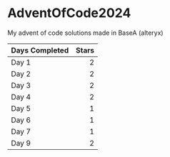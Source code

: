 # AdventOfCode2024

My advent of code solutions made in BaseA (alteryx)

| Days Completed | Stars |
| :------------- | ----: |
| Day 1          |     2 |
| Day 2          |     2 |
| Day 3          |     2 |
| Day 4          |     2 |
| Day 5          |     1 |
| Day 6          |     1 |
| Day 7          |     1 |
| Day 9          |     2 |
